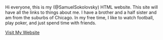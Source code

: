 Hi everyone, this is my (@SamuelSokolovsky) HTML website. This site will have all the links to things about me. I have a brother and a half sister and am from the suburbs of Chicago. In my free time, I like to watch football, play poker, and just spend time with friends.

[Visit My Website](index.html)

